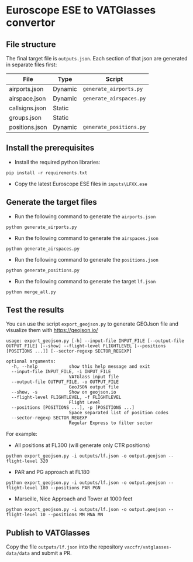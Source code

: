 # Euroscope ESE to VATGlasses convertor

## File structure

The final target file is `outputs.json`. Each section of that json are generated in separate files first:

| File | Type | Script
|---| ---| --- |
| airports.json | Dynamic | `generate_airports.py`
| airspace.json | Dynamic | `generate_airspaces.py`
| callsigns.json | Static |
| groups.json | Static |
| positions.json | Dynamic |  `generate_positions.py`


## Install the prerequisites

- Install the required python libraries:
```
pip install -r requirements.txt
```

- Copy the latest Euroscope ESE files in `inputs\LFXX.ese`

## Generate the target files

- Run the following command to generate the `airports.json`
```
python generate_airports.py
```

- Run the following command to generate the `airspaces.json`
```
python generate_airspaces.py
```

- Run the following command to generate the `positions.json`
```
python generate_positions.py
```

- Run the following command to generate the target `lf.json`
```
python merge_all.py
```

## Test the results

You can use the script `export_geojson.py` to generate GEOJson file and visualize them with https://geojson.io/

```
usage: export_geojson.py [-h] --input-file INPUT_FILE [--output-file OUTPUT_FILE] [--show] --flight-level FLIGHTLEVEL [--positions [POSITIONS ...]] [--sector-regexp SECTOR_REGEXP]

optional arguments:
  -h, --help            show this help message and exit
  --input-file INPUT_FILE, -i INPUT_FILE
                        VATGlass input file
  --output-file OUTPUT_FILE, -o OUTPUT_FILE
                        GeoJSON output file
  --show, -s            Show on geojson.io
  --flight-level FLIGHTLEVEL, -f FLIGHTLEVEL
                        Flight Level
  --positions [POSITIONS ...], -p [POSITIONS ...]
                        Space separated list of position codes
  --sector-regexp SECTOR_REGEXP
                        Regular Express to filter sector
```

For example:
- All positions at FL300 (will generate only CTR positions)
``` 
python export_geojson.py -i outputs/lf.json -o output.geojson --flight-level 320
```

- PAR and PG approach at FL180
```
python export_geojson.py -i outputs/lf.json -o output.geojson --flight-level 180 --positions PAR PGN
```

- Marseille, Nice Approach and Tower at 1000 feet
```
python export_geojson.py -i outputs/lf.json -o output.geojson --flight-level 10 --positions MM MNA MN
```

## Publish to VATGlasses

Copy the file `outputs/lf.json` into the repository `vaccfr/vatglasses-data/data` and submit a PR.